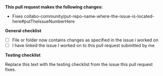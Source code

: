 **This pull request makes the following changes:**
* Fixes collabo-community/put-repo-name-where-the-issue-is-located-here#putTheIssueNumberHere 

**General checklist**
- [ ] File or folder now contains changes as specified in the issue i worked on
- [ ] I have linked the issue I worked on to this pull request submitted by me

**Testing checklist**

Replace this text with the testing checklist from the issue this pull request fixes.

